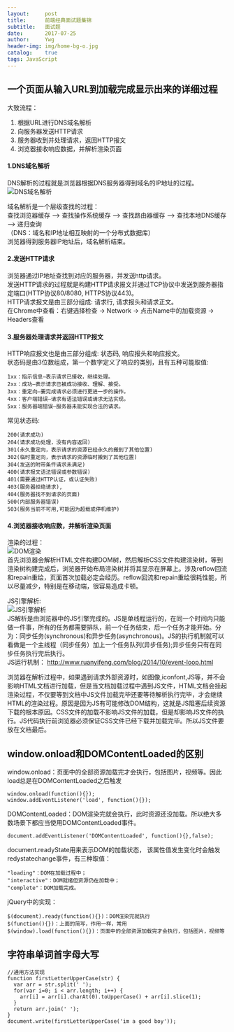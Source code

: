```yaml
---
layout:     post
title:      前端经典面试题集锦
subtitle:   面试题
date:       2017-07-25
author:     Ywg
header-img: img/home-bg-o.jpg
catalog:    true
tags: JavaScript 
---
```


## 一个页面从输入URL到加载完成显示出来的详细过程
大致流程：
1. 根据URL进行DNS域名解析
2. 向服务器发送HTTP请求
3. 服务器收到并处理请求，返回HTTP报文
4. 浏览器接收响应数据，并解析渲染页面

#### 1.DNS域名解析
DNS解析的过程就是浏览器根据DNS服务器得到域名的IP地址的过程。<br>
![DNS域名解析](https://sfault-image.b0.upaiyun.com/364/224/3642243792-5911b7a9a4a24_articlex)

域名解析是一个层级查找的过程：<br>
查找浏览器缓存 ——> 查找操作系统缓存 ——> 查找路由器缓存 ——> 查找本地DNS缓存 ——> 递归查询<br>
（DNS：域名和IP地址相互映射的一个分布式数据库）<br>
浏览器得到服务器IP地址后，域名解析结束。

#### 2.发送HTTP请求
浏览器通过IP地址查找到对应的服务器，并发送http请求。<br>
发送HTTP请求的过程就是构建HTTP请求报文并通过TCP协议中发送到服务器指定端口(HTTP协议80/8080, HTTPS协议443)。<br>
HTTP请求报文是由三部分组成: 请求行, 请求报头和请求正文。<br>
在Chrome中查看：右键选择检查 -> Network -> 点击Name中的加载资源 -> Headers查看

#### 3.服务器处理请求并返回HTTP报文
HTTP响应报文也是由三部分组成: 状态码, 响应报头和响应报文。<br>
状态码是由3位数组成，第一个数字定义了响应的类别，且有五种可能取值: <br>
```
1xx：指示信息–表示请求已接收，继续处理。
2xx：成功–表示请求已被成功接收、理解、接受。
3xx：重定向–要完成请求必须进行更进一步的操作。
4xx：客户端错误–请求有语法错误或请求无法实现。
5xx：服务器端错误–服务器未能实现合法的请求。
```
常见状态码:
```
200(请求成功)
204(请求成功处理，没有内容返回)
301(永久重定向，表示请求的资源已经永久的搬到了其他位置)
302(临时重定向，表示请求的资源临时搬到了其他位置)
304(发送的附带条件请求未满足)
400(请求报文语法错误或参数错误)
401(需要通过HTTP认证，或认证失败) 
403(服务器拒绝请求),
404(服务器找不到请求的页面)
500(内部服务器错误)
503(服务当前不可用,可能因为超载或停机维护)
```

#### 4.浏览器接收响应数，并解析渲染页面
渲染的过程：<br>
![DOM渲染](https://sfault-image.b0.upaiyun.com/775/625/775625205-57d4063b7b60d_articlex)<br>
首先浏览器会解析HTML文件构建DOM树，然后解析CSS文件构建渲染树，等到渲染树构建完成后，浏览器开始布局渲染树并将其显示在屏幕上。涉及reflow回流和repain重绘，页面首次加载必定会经历。reflow回流和repain重绘很耗性能，所以尽量减少，特别是在移动端，很容易造成卡顿。<br>

JS引擎解析:<br>
![JS引擎解析](https://sfault-image.b0.upaiyun.com/342/674/3426749863-57d54b4293001_articlex)<br>
JS解析是由浏览器中的JS引擎完成的。JS是单线程运行的，在同一个时间内只能做一件事，所有的任务都需要排队，前一个任务结束，后一个任务才能开始。分为：同步任务(synchronous)和异步任务(asynchronous)。JS的执行机制就可以看做是一个主线程（同步任务）加上一个任务队列(异步任务);异步任务只有在同步任务执行完后执行。<br>
JS运行机制： http://www.ruanyifeng.com/blog/2014/10/event-loop.html <br>

浏览器在解析过程中，如果遇到请求外部资源时，如图像,iconfont,JS等，并不会影响HTML文档进行加载，但是当文档加载过程中遇到JS文件，HTML文档会挂起渲染过程，不仅要等到文档中JS文件加载完毕还要等待解析执行完毕，才会继续HTML的渲染过程。原因是因为JS有可能修改DOM结构，这就是JS阻塞后续资源下载的根本原因。CSS文件的加载不影响JS文件的加载，但是却影响JS文件的执行。JS代码执行前浏览器必须保证CSS文件已经下载并加载完毕。所以JS文件要放在文档最后。

## window.onload和DOMContentLoaded的区别
window.onload：页面中的全部资源加载完才会执行，包括图片，视频等。因此load总是在DOMContentLoaded之后触发
```
window.onload(function(){});
window.addEventListener('load', function(){});
```
DOMContentLoaded：DOM渲染完就会执行，此时资源还没加载。所以绝大多数场景下都应当使用DOMContentLoaded事件。
```
document.addEventListener('DOMContentLoaded', function(){},false);
```
document.readyState用来表示DOM的加载状态， 该属性值发生变化时会触发redystatechange事件，有三种取值：
```
"loading"：DOM在加载过程中；
"interactive"：DOM就绪但资源仍在加载中；
"complete"：DOM加载完成。
```

jQuery中的实现：
```
$(document).ready(function(){})：DOM渲染完就执行
$(function(){})：上面的简写，作用一样，常用
$(window).load(function(){})：页面中的全部资源加载完才会执行，包括图片，视频等
```

## 字符串单词首字母大写
```
//通用方法实现
function firstLetterUpperCase(str) {
  var arr = str.split(' ');
  for(var i=0; i < arr.length; i++) {
    arr[i] = arr[i].charAt(0).toUpperCase() + arr[i].slice(1);
  }
  return arr.join(' ');
}
document.write(firstLetterUpperCase('im a good boy'));
```
